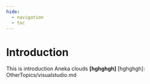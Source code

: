 ```yaml
---
hide:
  - navigation
  - toc
---
```


# Introduction
This is introduction Aneka clouds  __[hghghgh]__ 
[hghghgh]: OtherTopics/visualstudio.md

